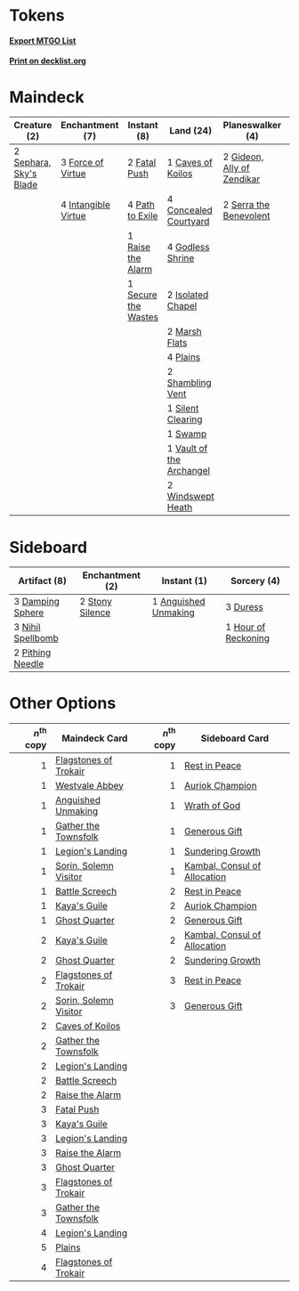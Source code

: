 # Tokens

#### [Export MTGO List](../collection/Tokens/Tokens.txt)
#### [Print on decklist.org](http://decklist.org/?deckmain=1%09Caves%20of%20Koilos%0A1%09Collective%20Brutality%0A4%09Concealed%20Courtyard%0A2%09Fatal%20Push%0A3%09Force%20of%20Virtue%0A2%09Gideon,%20Ally%20of%20Zendikar%0A4%09Godless%20Shrine%0A3%09Inquisition%20of%20Kozilek%0A4%09Intangible%20Virtue%0A2%09Isolated%20Chapel%0A4%09Lingering%20Souls%0A2%09Marsh%20Flats%0A4%09Path%20to%20Exile%0A4%09Plains%0A1%09Raise%20the%20Alarm%0A1%09Secure%20the%20Wastes%0A2%09Sephara,%20Sky's%20Blade%0A2%09Serra%20the%20Benevolent%0A2%09Shambling%20Vent%0A1%09Silent%20Clearing%0A4%09Spectral%20Procession%0A1%09Swamp%0A3%09Thoughtseize%0A1%09Vault%20of%20the%20Archangel%0A2%09Windswept%20Heath&deckside=1%09Anguished%20Unmaking%0A3%09Damping%20Sphere%0A3%09Duress%0A1%09Hour%20of%20Reckoning%0A3%09Nihil%20Spellbomb%0A2%09Pithing%20Needle%0A2%09Stony%20Silence)
# Maindeck

|                                          Creature (2)                                           |                                       Enchantment (7)                                        |                                         Instant (8)                                          |                                             Land (24)                                             |                                          Planeswalker (4)                                           |                                           Sorcery (15)                                            |
|-------------------------------------------------------------------------------------------------|----------------------------------------------------------------------------------------------|----------------------------------------------------------------------------------------------|---------------------------------------------------------------------------------------------------|-----------------------------------------------------------------------------------------------------|---------------------------------------------------------------------------------------------------|
|2 [Sephara, Sky's Blade](http://gatherer.wizards.com/Pages/Card/Details.aspx?multiverseid=466790)|3 [Force of Virtue](http://gatherer.wizards.com/Pages/Card/Details.aspx?multiverseid=463959)  |2 [Fatal Push](http://gatherer.wizards.com/Pages/Card/Details.aspx?multiverseid=423724)       |1 [Caves of Koilos](http://gatherer.wizards.com/Pages/Card/Details.aspx?multiverseid=129497)       |2 [Gideon, Ally of Zendikar](http://gatherer.wizards.com/Pages/Card/Details.aspx?multiverseid=401897)|1 [Collective Brutality](http://gatherer.wizards.com/Pages/Card/Details.aspx?multiverseid=414380)  |
|                                                                                                 |4 [Intangible Virtue](http://gatherer.wizards.com/Pages/Card/Details.aspx?multiverseid=382291)|4 [Path to Exile](http://gatherer.wizards.com/Pages/Card/Details.aspx?multiverseid=220511)    |4 [Concealed Courtyard](http://gatherer.wizards.com/Pages/Card/Details.aspx?multiverseid=417818)   |2 [Serra the Benevolent](http://gatherer.wizards.com/Pages/Card/Details.aspx?multiverseid=463975)    |3 [Inquisition of Kozilek](http://gatherer.wizards.com/Pages/Card/Details.aspx?multiverseid=416897)|
|                                                                                                 |                                                                                              |1 [Raise the Alarm](http://gatherer.wizards.com/Pages/Card/Details.aspx?multiverseid=416853)  |4 [Godless Shrine](http://gatherer.wizards.com/Pages/Card/Details.aspx?multiverseid=405099)        |                                                                                                     |4 [Lingering Souls](http://gatherer.wizards.com/Pages/Card/Details.aspx?multiverseid=368485)       |
|                                                                                                 |                                                                                              |1 [Secure the Wastes](http://gatherer.wizards.com/Pages/Card/Details.aspx?multiverseid=394683)|2 [Isolated Chapel](http://gatherer.wizards.com/Pages/Card/Details.aspx?multiverseid=443129)       |                                                                                                     |4 [Spectral Procession](http://gatherer.wizards.com/Pages/Card/Details.aspx?multiverseid=389685)   |
|                                                                                                 |                                                                                              |                                                                                              |2 [Marsh Flats](http://gatherer.wizards.com/Pages/Card/Details.aspx?multiverseid=405101)           |                                                                                                     |3 [Thoughtseize](http://gatherer.wizards.com/Pages/Card/Details.aspx?multiverseid=438676)          |
|                                                                                                 |                                                                                              |                                                                                              |4 [Plains](http://gatherer.wizards.com/Pages/Card/Details.aspx?multiverseid=439856)                |                                                                                                     |                                                                                                   |
|                                                                                                 |                                                                                              |                                                                                              |2 [Shambling Vent](http://gatherer.wizards.com/Pages/Card/Details.aspx?multiverseid=402031)        |                                                                                                     |                                                                                                   |
|                                                                                                 |                                                                                              |                                                                                              |1 [Silent Clearing](http://gatherer.wizards.com/Pages/Card/Details.aspx?multiverseid=464195)       |                                                                                                     |                                                                                                   |
|                                                                                                 |                                                                                              |                                                                                              |1 [Swamp](http://gatherer.wizards.com/Pages/Card/Details.aspx?multiverseid=439858)                 |                                                                                                     |                                                                                                   |
|                                                                                                 |                                                                                              |                                                                                              |1 [Vault of the Archangel](http://gatherer.wizards.com/Pages/Card/Details.aspx?multiverseid=270938)|                                                                                                     |                                                                                                   |
|                                                                                                 |                                                                                              |                                                                                              |2 [Windswept Heath](http://gatherer.wizards.com/Pages/Card/Details.aspx?multiverseid=405115)       |                                                                                                     |                                                                                                   |


# Sideboard

|                                        Artifact (8)                                        |                                     Enchantment (2)                                      |                                          Instant (1)                                          |                                         Sorcery (4)                                          |
|--------------------------------------------------------------------------------------------|------------------------------------------------------------------------------------------|-----------------------------------------------------------------------------------------------|----------------------------------------------------------------------------------------------|
|3 [Damping Sphere](http://gatherer.wizards.com/Pages/Card/Details.aspx?multiverseid=443101) |2 [Stony Silence](http://gatherer.wizards.com/Pages/Card/Details.aspx?multiverseid=247425)|1 [Anguished Unmaking](http://gatherer.wizards.com/Pages/Card/Details.aspx?multiverseid=410006)|3 [Duress](http://gatherer.wizards.com/Pages/Card/Details.aspx?multiverseid=14557)            |
|3 [Nihil Spellbomb](http://gatherer.wizards.com/Pages/Card/Details.aspx?multiverseid=442215)|                                                                                          |                                                                                               |1 [Hour of Reckoning](http://gatherer.wizards.com/Pages/Card/Details.aspx?multiverseid=247383)|
|2 [Pithing Needle](http://gatherer.wizards.com/Pages/Card/Details.aspx?multiverseid=129526) |                                                                                          |                                                                                               |                                                                                              |


# Other Options

|*n*<sup>th</sup> copy|                                         Maindeck Card                                          |*n*<sup>th</sup> copy|                                            Sideboard Card                                             |
|--------------------:|------------------------------------------------------------------------------------------------|--------------------:|-------------------------------------------------------------------------------------------------------|
|                    1|[Flagstones of Trokair](http://gatherer.wizards.com/Pages/Card/Details.aspx?multiverseid=116733)|                    1|[Rest in Peace](http://gatherer.wizards.com/Pages/Card/Details.aspx?multiverseid=442021)               |
|                    1|[Westvale Abbey](http://gatherer.wizards.com/Pages/Card/Details.aspx?multiverseid=410049)       |                    1|[Auriok Champion](http://gatherer.wizards.com/Pages/Card/Details.aspx?multiverseid=72921)              |
|                    1|[Anguished Unmaking](http://gatherer.wizards.com/Pages/Card/Details.aspx?multiverseid=410006)   |                    1|[Wrath of God](http://gatherer.wizards.com/Pages/Card/Details.aspx?multiverseid=129808)                |
|                    1|[Gather the Townsfolk](http://gatherer.wizards.com/Pages/Card/Details.aspx?multiverseid=409588) |                    1|[Generous Gift](http://gatherer.wizards.com/Pages/Card/Details.aspx?multiverseid=463960)               |
|                    1|[Legion's Landing](http://gatherer.wizards.com/Pages/Card/Details.aspx?multiverseid=435173)     |                    1|[Sundering Growth](http://gatherer.wizards.com/Pages/Card/Details.aspx?multiverseid=456378)            |
|                    1|[Sorin, Solemn Visitor](http://gatherer.wizards.com/Pages/Card/Details.aspx?multiverseid=386672)|                    1|[Kambal, Consul of Allocation](http://gatherer.wizards.com/Pages/Card/Details.aspx?multiverseid=417756)|
|                    1|[Battle Screech](http://gatherer.wizards.com/Pages/Card/Details.aspx?multiverseid=35079)        |                    2|[Rest in Peace](http://gatherer.wizards.com/Pages/Card/Details.aspx?multiverseid=442021)               |
|                    1|[Kaya's Guile](http://gatherer.wizards.com/Pages/Card/Details.aspx?multiverseid=464154)         |                    2|[Auriok Champion](http://gatherer.wizards.com/Pages/Card/Details.aspx?multiverseid=72921)              |
|                    1|[Ghost Quarter](http://gatherer.wizards.com/Pages/Card/Details.aspx?multiverseid=389534)        |                    2|[Generous Gift](http://gatherer.wizards.com/Pages/Card/Details.aspx?multiverseid=463960)               |
|                    2|[Kaya's Guile](http://gatherer.wizards.com/Pages/Card/Details.aspx?multiverseid=464154)         |                    2|[Kambal, Consul of Allocation](http://gatherer.wizards.com/Pages/Card/Details.aspx?multiverseid=417756)|
|                    2|[Ghost Quarter](http://gatherer.wizards.com/Pages/Card/Details.aspx?multiverseid=389534)        |                    2|[Sundering Growth](http://gatherer.wizards.com/Pages/Card/Details.aspx?multiverseid=456378)            |
|                    2|[Flagstones of Trokair](http://gatherer.wizards.com/Pages/Card/Details.aspx?multiverseid=116733)|                    3|[Rest in Peace](http://gatherer.wizards.com/Pages/Card/Details.aspx?multiverseid=442021)               |
|                    2|[Sorin, Solemn Visitor](http://gatherer.wizards.com/Pages/Card/Details.aspx?multiverseid=386672)|                    3|[Generous Gift](http://gatherer.wizards.com/Pages/Card/Details.aspx?multiverseid=463960)               |
|                    2|[Caves of Koilos](http://gatherer.wizards.com/Pages/Card/Details.aspx?multiverseid=129497)      |                     |                                                                                                       |
|                    2|[Gather the Townsfolk](http://gatherer.wizards.com/Pages/Card/Details.aspx?multiverseid=409588) |                     |                                                                                                       |
|                    2|[Legion's Landing](http://gatherer.wizards.com/Pages/Card/Details.aspx?multiverseid=435173)     |                     |                                                                                                       |
|                    2|[Battle Screech](http://gatherer.wizards.com/Pages/Card/Details.aspx?multiverseid=35079)        |                     |                                                                                                       |
|                    2|[Raise the Alarm](http://gatherer.wizards.com/Pages/Card/Details.aspx?multiverseid=416853)      |                     |                                                                                                       |
|                    3|[Fatal Push](http://gatherer.wizards.com/Pages/Card/Details.aspx?multiverseid=423724)           |                     |                                                                                                       |
|                    3|[Kaya's Guile](http://gatherer.wizards.com/Pages/Card/Details.aspx?multiverseid=464154)         |                     |                                                                                                       |
|                    3|[Legion's Landing](http://gatherer.wizards.com/Pages/Card/Details.aspx?multiverseid=435173)     |                     |                                                                                                       |
|                    3|[Raise the Alarm](http://gatherer.wizards.com/Pages/Card/Details.aspx?multiverseid=416853)      |                     |                                                                                                       |
|                    3|[Ghost Quarter](http://gatherer.wizards.com/Pages/Card/Details.aspx?multiverseid=389534)        |                     |                                                                                                       |
|                    3|[Flagstones of Trokair](http://gatherer.wizards.com/Pages/Card/Details.aspx?multiverseid=116733)|                     |                                                                                                       |
|                    3|[Gather the Townsfolk](http://gatherer.wizards.com/Pages/Card/Details.aspx?multiverseid=409588) |                     |                                                                                                       |
|                    4|[Legion's Landing](http://gatherer.wizards.com/Pages/Card/Details.aspx?multiverseid=435173)     |                     |                                                                                                       |
|                    5|[Plains](http://gatherer.wizards.com/Pages/Card/Details.aspx?multiverseid=439856)               |                     |                                                                                                       |
|                    4|[Flagstones of Trokair](http://gatherer.wizards.com/Pages/Card/Details.aspx?multiverseid=116733)|                     |                                                                                                       |

